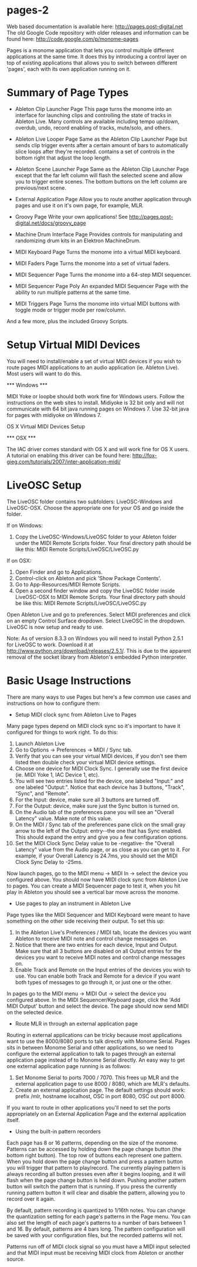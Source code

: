 pages-2
=======

Web based documentation is available here: http://pages.post-digital.net
The old Google Code repository with older releases and information can be found here: http://code.google.com/p/monome-pages

Pages is a monome application that lets you control multiple different applications at the same time.  It does this by introducing a control layer on top of existing applications that allows you to switch between different 'pages', each with its own application running on it.

Summary of Page Types
=====================

* Ableton Clip Launcher Page
This page turns the monome into an interface for launching clips and controlling the state of tracks in Ableton Live.  Many controls are available including tempo up/down, overdub, undo, record enabling of tracks, mute/solo, and others.

* Ableton Live Looper Page
Same as the Ableton Clip Launcher Page but sends clip trigger events after a certain amount of bars to automatically slice loops after they're recorded.  contains a set of controls in the bottom right that adjust the loop length.

* Ableton Scene Launcher Page
Same as the Ableton Clip Launcher Page except that the far left column will flash the selected scene and allow you to trigger entire scenes.  The bottom buttons on the left column are previous/next scene.

* External Application Page
Allow you to route another application through pages and use it on it's own page, for example, MLR.

* Groovy Page
Write your own applications! See http://pages.post-digital.net/docs/groovy_page

* Machine Drum Interface Page
Provides controls for manipulating and randomizing drum kits in an Elektron MachineDrum.

* MIDI Keyboard Page
Turns the monome into a virtual MIDI keyboard.

* MIDI Faders Page
Turns the monome into a set of virtual faders.

* MIDI Sequencer Page
Turns the monome into a 64-step MIDI sequencer.

* MIDI Sequencer Page Poly
An expanded MIDI Sequencer Page with the ability to run multiple patterns at the same time.

* MIDI Triggers Page
Turns the monome into virtual MIDI buttons with toggle mode or trigger mode per row/column.

And a few more, plus the included Groovy Scripts.

Setup Virtual MIDI Devices
==========================

You will need to install/enable a set of virtual MIDI devices if you wish to route pages MIDI applications to an audio application (ie. Ableton Live). Most users will want to do this.

*** Windows ***

MIDI Yoke or loopbe should both work fine for Windows users. Follow the instructions on the web sites to install. Midiyoke is 32 bit only and will not communicate with 64 bit java running pages on Windows 7. Use 32-bit java for pages with midiyoke on Windows 7.

OS X Virtual MIDI Devices Setup

*** OSX ***

The IAC driver comes standard with OS X and will work fine for OS X users. A tutorial on enabling this driver can be found here: http://fox-gieg.com/tutorials/2007/inter-application-midi/


LiveOSC Setup
=============

The LiveOSC folder contains two subfolders: LiveOSC-Windows and LiveOSC-OSX.  Choose the appropriate one for your OS and go inside the folder.

If on Windows:
1. Copy the LiveOSC-Windows/LiveOSC folder to your Ableton folder under the MIDI Remote Scripts folder.  Your final directory path should be like this: MIDI Remote Scripts/LiveOSC/LiveOSC.py

If on OSX:
1. Open Finder and go to Applications.
2. Control-click on Ableton and pick 'Show Package Contents'.
3. Go to App-Resources/MIDI Remote Scripts.
4. Open a second finder window and copy the LiveOSC folder inside LiveOSC-OSX to MIDI Remote Scripts.  Your final directory path should be like this: MIDI Remote Scripts/LiveOSC/LiveOSC.py

Open Ableton Live and go to preferences.  Select MIDI preferences and click on an empty Control Surface dropdown.  Select LiveOSC in the dropdown.  LiveOSC is now setup and ready to use.

Note: As of version 8.3.3 on Windows you will need to install Python 2.5.1 for LiveOSC to work.  Download it at http://www.python.org/download/releases/2.5.1/.  This is due to the apparent removal of the socket library from Ableton's embedded Python interpreter.

Basic Usage Instructions
========================

There are many ways to use Pages but here's a few common use cases and instructions on how to configure them:

* Setup MIDI clock sync from Ableton Live to Pages

Many page types depend on MIDI clock sync so it's important to have it configured for things to work right.  To do this:

1. Launch Ableton Live
2. Go to Options -> Preferences -> MIDI / Sync tab.
3. Verify that you can see your virtual MIDI devices, if you don't see them listed then double check your virtual MIDI device settings.
4. Choose one device for MIDI Clock Sync. I generally use the first device (ie. MIDI Yoke 1, IAC Device 1, etc).
5. You will see two entries listed for the device, one labeled "Input:" and one labeled "Output:". Notice that each device has 3 buttons, "Track", "Sync", and "Remote".
6. For the Input: device, make sure all 3 buttons are turned off.
7. For the Output: device, make sure just the Sync button is turned on.
8. On the Audio tab of the preferences pane you will see an "Overall Latency" value. Make note of this value.
9. On the MIDI / Sync tab of the preferences pane click on the small gray arrow to the left of the Output: <virtual device> entry--the one that has Sync enabled. This should expand the entry and give you a few configuration options.
10. Set the MIDI Clock Sync Delay value to be -negative- the "Overall Latency" value from the Audio page, or as close as you can get to it. For example, if your Overall Latency is 24.7ms, you should set the MIDI Clock Sync Delay to -25ms.

Now launch pages, go to the MIDI menu -> MIDI In -> select the device you configured above.  You should now have MIDI clock sync from Ableton Live to pages.  You can create a MIDI Sequencer page to test it, when you hit play in Ableton you should see a vertical bar move across the monome.

* Use pages to play an instrument in Ableton Live

Page types like the MIDI Sequencer and MIDI Keyboard were meant to have something on the other side receiving their output.  To set this up:

1. In the Ableton Live's Preferences / MIDI tab, locate the devices you want Ableton to receive MIDI note and control change messages on.
2. Notice that there are two entries for each device, Input and Output. Make sure that all 3 buttons are disabled on all Output entries for the devices you want to receive MIDI notes and control change messages on.
3. Enable Track and Remote on the Input entries of the devices you wish to use. You can enable both Track and Remote for a device if you want both types of messages to go through it, or just one or the other.

In pages go to the MIDI menu -> MIDI Out -> select the device you configured above.  In the MIDI Sequencer/Keyboard page, click the 'Add MIDI Output' button and select the device.  The page should now send MIDI on the selected device.

* Route MLR in through an external application page

Routing in external applications can be tricky because most applications want to use the 8000/8080 ports to talk directly with Monome Serial.  Pages sits in between Monome Serial and other applications, so we need to configure the external application to talk to pages through an external application page instead of to Monome Serial directly.  An easy way to get one external application page running is as follwos:

1. Set Monome Serial to ports 7000 / 7070. This frees up MLR and the external application page to use 8000 / 8080, which are MLR's defaults.
2. Create an external application page. The default settings should work: prefix /mlr, hostname localhost, OSC in port 8080, OSC out port 8000.

If you want to route in other applications you'll need to set the ports appropriately on an External Application Page and the external application itself.

* Using the built-in pattern recorders

Each page has 8 or 16 patterns, depending on the size of the monome. Patterns can be accessed by holding down the page change button (the bottom right button). The top row of buttons each represent one pattern. When you hold down the page change button and press a pattern button you will trigger that pattern to play/record. The currently playing pattern is always recording all button presses even after it begins looping, and it will flash when the page change button is held down. Pushing another pattern button will switch the pattern that is running. If you press the currently running pattern button it will clear and disable the pattern, allowing you to record over it again.

By default, pattern recording is quantized to 1/16th notes. You can change the quantization setting for each page's patterns in the Page menu. You can also set the length of each page's patterns to a number of bars between 1 and 16. By default, patterns are 4 bars long. The pattern configuration will be saved with your configuration files, but the recorded patterns will not.

Patterns run off of MIDI clock signal so you must have a MIDI input selected and that MIDI input must be receiving MIDI clock from Ableton or another source. 

